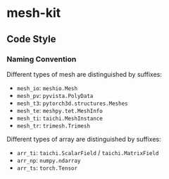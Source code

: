 # mesh-kit

## Code Style

### Naming Convention

Different types of mesh are distinguished by suffixes:

- `mesh_io`: `meshio.Mesh`
- `mesh_pv`: `pyvista.PolyData`
- `mesh_t3`: `pytorch3d.structures.Meshes`
- `mesh_te`: `meshpy.tet.MeshInfo`
- `mesh_ti`: `taichi.MeshInstance`
- `mesh_tr`: `trimesh.Trimesh`

Different types of array are distinguished by suffixes:

- `arr_ti`: `taichi.ScalarField` / `taichi.MatrixField`
- `arr_np`: `numpy.ndarray`
- `arr_ts`: `torch.Tensor`
